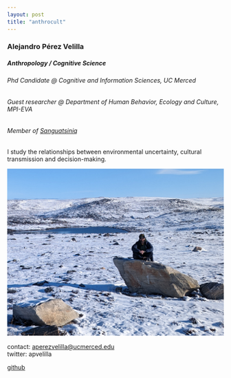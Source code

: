 ```yaml
---
layout: post
title: "anthrocult"  
---
```


### Alejandro Pérez Velilla
##### Anthropology / Cognitive Science
###### Phd Candidate @ Cognitive and Information Sciences, UC Merced
###### Guest researcher @ Department of Human Behavior, Ecology and Culture, MPI-EVA
###### Member of [Sanguatsiniq](https://sanguatsiniq.github.io/)

I study the relationships between environmental uncertainty, cultural transmission and decision-making. 

![photo](/img/arctic_photo.png)

contact: aperezvelilla@ucmerced.edu  
twitter: apvelilla

[github](https://github.com/datadreamscorp)
